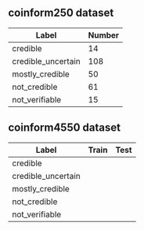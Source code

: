 
## coinform250 dataset

| Label | Number | 
|-------|--------|
| credible | 14 |
| credible_uncertain | 108 |
| mostly_credible | 50 |
| not_credible | 61 |
| not_verifiable | 15 |

## coinform4550 dataset
| Label | Train | Test |
|-------|--------|--------|
| credible |  | |
| credible_uncertain |  | |
| mostly_credible |  | |
| not_credible |  | |
| not_verifiable |  | |
